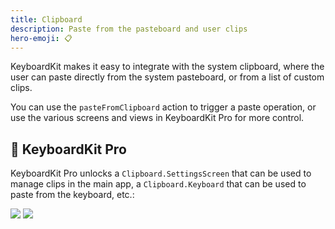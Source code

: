 ```yaml
---
title: Clipboard
description: Paste from the pasteboard and user clips
hero-emoji: 📋
---
```


KeyboardKit makes it easy to integrate with the system clipboard, where the user can paste directly from the system pasteboard, or from a list of custom clips.

You can use the `pasteFromClipboard` action to trigger a paste operation, or use the various screens and views in KeyboardKit Pro for more control.


## 👑 KeyboardKit Pro

KeyboardKit Pro unlocks a ``Clipboard.SettingsScreen`` that can be used to manage clips in the main app, a `Clipboard.Keyboard` that can be used to paste from the keyboard, etc.:

<div class="grid col2">
    <span><img src="{{page.assets}}clipboard-settingsscreen.jpg" /></span>
    <span><img src="{{page.assets}}clipboard-keyboard.jpg" /></span>
</div>

[Pro]: /pro
